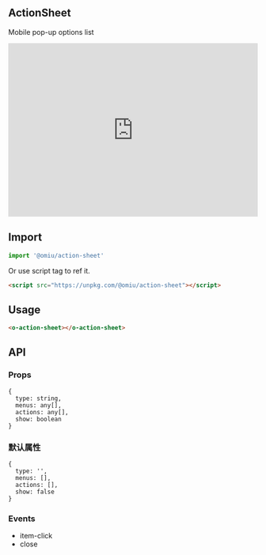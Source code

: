 ## ActionSheet

Mobile pop-up options list

<iframe height="351" style="width: 100%;" scrolling="no" title="OMIU ActionSheet" src="https://codepen.io/omijs/embed/wvKdoNJ?height=351&theme-id=default&default-tab=html,result" frameborder="no" allowtransparency="true" allowfullscreen="true" loading="lazy">
  See the Pen <a href='https://codepen.io/omijs/pen/wvKdoNJ'>OMIU Checkbox</a> by OMI
  (<a href='https://codepen.io/omijs'>@omijs</a>) on <a href='https://codepen.io'>CodePen</a>.
</iframe>

## Import

```js
import '@omiu/action-sheet'
```

Or use script tag to ref it.


```html
<script src="https://unpkg.com/@omiu/action-sheet"></script>
```

## Usage

```html
<o-action-sheet></o-action-sheet>
```

## API

### Props

```tsx
{
  type: string,
  menus: any[],
  actions: any[],
  show: boolean
}
```

### 默认属性

```tsx
{
  type: '',
  menus: [],
  actions: [],
  show: false
}
```
### Events

* item-click
* close
